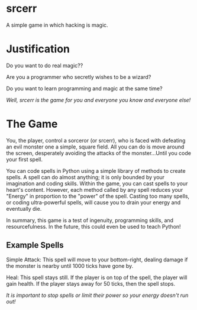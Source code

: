 srcerr
======

A simple game in which hacking is magic.

Justification
=============
Do you want to do real magic?? 

Are you a programmer who secretly wishes to be a wizard? 

Do you want to learn programming and magic at the same time?

*Well, srcerr is the game for you and everyone you know and everyone else!*

The Game
========
You, the player, control a sorceror (or srcerr), who is faced with defeating an evil monster one a simple, square field.
All you can do is move around the screen, desperately avoiding the attacks of the monster...Until you code your first spell.

You can code spells in Python using a simple library of methods to create spells. A spell can do almost anything; it is only bounded by your imagination and coding skills.
Within the game, you can cast spells to your heart's content. However, each method called by any spell reduces your "Energy" in proportion to the "power" of the spell.
Casting too many spells, or coding ultra-powerful spells, will cause you to drain your energy and eventually die.

In summary, this game is a test of ingenuity, programming skills, and resourcefulness. In the future, this could even be used to teach Python!

Example Spells
--------------
Simple Attack: This spell will move to your bottom-right, dealing damage if the monster is nearby until 1000 ticks have gone by.

Heal: This spell stays still. If the player is on top of the spell, the player will gain health. 
If the player stays away for 50 ticks, then the spell stops.

*It is important to stop spells or limit their power so your energy doesn't run out!*
